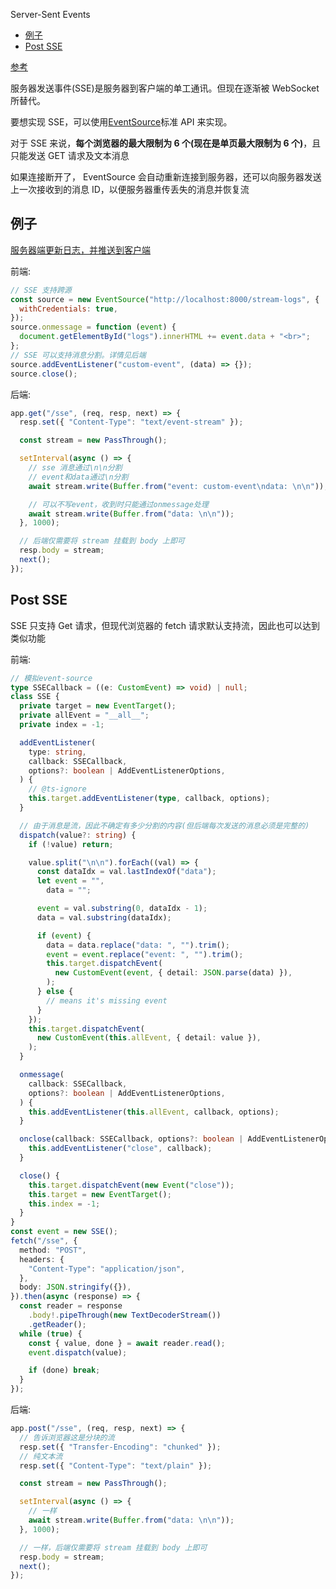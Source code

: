 Server-Sent Events
- [例子](#例子)
- [Post SSE](#post-sse)

[参考](https://zh.javascript.info/server-sent-events)

服务器发送事件(SSE)是服务器到客户端的单工通讯。但现在逐渐被 WebSocket 所替代。

要想实现 SSE，可以使用[EventSource](https://developer.mozilla.org/en-US/docs/Web/API/EventSource)标准 API 来实现。

对于 SSE 来说，**每个浏览器的最大限制为 6 个(现在是单页最大限制为 6 个)**，且只能发送 GET 请求及文本消息

如果连接断开了， EventSource 会自动重新连接到服务器，还可以向服务器发送上一次接收到的消息 ID，以便服务器重传丢失的消息并恢复流

## 例子

[服务器端更新日志，并推送到客户端](https://github.com/amittallapragada/SSELoggerDemo)

前端:

```js
// SSE 支持跨源
const source = new EventSource("http://localhost:8000/stream-logs", {
  withCredentials: true,
});
source.onmessage = function (event) {
  document.getElementById("logs").innerHTML += event.data + "<br>";
};
// SSE 可以支持消息分割。详情见后端
source.addEventListener("custom-event", (data) => {});
source.close();
```

后端:

```js
app.get("/sse", (req, resp, next) => {
  resp.set({ "Content-Type": "text/event-stream" });

  const stream = new PassThrough();

  setInterval(async () => {
    // sse 消息通过\n\n分割
    // event和data通过\n分割
    await stream.write(Buffer.from("event: custom-event\ndata: \n\n"));

    // 可以不写event，收到时只能通过onmessage处理
    await stream.write(Buffer.from("data: \n\n"));
  }, 1000);

  // 后端仅需要将 stream 挂载到 body 上即可
  resp.body = stream;
  next();
});
```

## Post SSE

SSE 只支持 Get 请求，但现代浏览器的 fetch 请求默认支持流，因此也可以达到类似功能

前端:

```ts
// 模拟event-source
type SSECallback = ((e: CustomEvent) => void) | null;
class SSE {
  private target = new EventTarget();
  private allEvent = "__all__";
  private index = -1;

  addEventListener(
    type: string,
    callback: SSECallback,
    options?: boolean | AddEventListenerOptions,
  ) {
    // @ts-ignore
    this.target.addEventListener(type, callback, options);
  }

  // 由于消息是流，因此不确定有多少分割的内容(但后端每次发送的消息必须是完整的)
  dispatch(value?: string) {
    if (!value) return;

    value.split("\n\n").forEach((val) => {
      const dataIdx = val.lastIndexOf("data");
      let event = "",
        data = "";

      event = val.substring(0, dataIdx - 1);
      data = val.substring(dataIdx);

      if (event) {
        data = data.replace("data: ", "").trim();
        event = event.replace("event: ", "").trim();
        this.target.dispatchEvent(
          new CustomEvent(event, { detail: JSON.parse(data) }),
        );
      } else {
        // means it's missing event
      }
    });
    this.target.dispatchEvent(
      new CustomEvent(this.allEvent, { detail: value }),
    );
  }

  onmessage(
    callback: SSECallback,
    options?: boolean | AddEventListenerOptions,
  ) {
    this.addEventListener(this.allEvent, callback, options);
  }

  onclose(callback: SSECallback, options?: boolean | AddEventListenerOptions) {
    this.addEventListener("close", callback);
  }

  close() {
    this.target.dispatchEvent(new Event("close"));
    this.target = new EventTarget();
    this.index = -1;
  }
}
const event = new SSE();
fetch("/sse", {
  method: "POST",
  headers: {
    "Content-Type": "application/json",
  },
  body: JSON.stringify({}),
}).then(async (response) => {
  const reader = response
    .body!.pipeThrough(new TextDecoderStream())
    .getReader();
  while (true) {
    const { value, done } = await reader.read();
    event.dispatch(value);

    if (done) break;
  }
});
```

后端:

```js
app.post("/sse", (req, resp, next) => {
  // 告诉浏览器这是分块的流
  resp.set({ "Transfer-Encoding": "chunked" });
  // 纯文本流
  resp.set({ "Content-Type": "text/plain" });

  const stream = new PassThrough();

  setInterval(async () => {
    // 一样
    await stream.write(Buffer.from("data: \n\n"));
  }, 1000);

  // 一样，后端仅需要将 stream 挂载到 body 上即可
  resp.body = stream;
  next();
});
```
